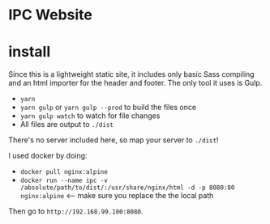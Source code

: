 # IPC Website

# install

Since this is a lightweight static site, it includes only basic Sass compiling and an html importer for the header and footer. The only tool it uses is Gulp.

* `yarn`
* `yarn gulp` or `yarn gulp --prod` to build the files once
* `yarn gulp watch` to watch for file changes
* All files are output to `./dist`

There's no server included here, so map your server to `./dist`!

I used docker by doing:

* `docker pull nginx:alpine`
* `docker run --name ipc -v /absolute/path/to/dist/:/usr/share/nginx/html -d -p 8080:80 nginx:alpine` <-- make sure you replace the the local path

Then go to `http://192.168.99.100:8080`.
